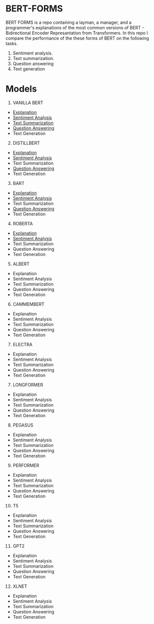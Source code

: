 # BERT-FORMS

BERT FORMS is a repo containing a layman, a manager, and a programmer's explanations of the most common versions of BERT - Bidirectional Encoder Represantation from Transformers.
In this repo I compare the performance of the these forms of BERT on the following tasks.

1. Sentiment analysis.
2. Text summarization. 
3. Question answering
4. Text generation

# Models
1. VANILLA BERT
- [Explanation](https://github.com/KevinLolochum/BERT-MODELS/blob/main/Vanilla_BERT.ipynb)
- [Sentiment Analysis](https://github.com/KevinLolochum/BERT-FORMS/blob/main/BERT_in_PyTorch.ipynb)
- [Text Summarization](https://github.com/KevinLolochum/BERT-MODELS/blob/main/BERT_Text_Summarization.ipynb)
- [Question Answering](https://github.com/KevinLolochum/BERT-MODELS/blob/main/BERT_Fine_tuned_for_Question_Answering.ipynb)
- Text Generation
2. DISTILLBERT
- [Explanation](https://github.com/KevinLolochum/BERT-MODELS/blob/main/DistilBERT.ipynb)
- [Sentiment Analysis](https://github.com/KevinLolochum/BERT-MODELS/blob/main/DistillBERT_For_Sentiment_Analysis_in_PyTorch.ipynb)
- Text Summarization
- [Question Answering](https://github.com/KevinLolochum/BERT-MODELS/blob/main/DistilBERT_Fine_tuned_for_Question_Answering.ipynb)
- Text Generation
3. BART
- [Explanation](https://github.com/KevinLolochum/BERT-MODELS/blob/main/BART_Explanation.ipynb)
- [Sentiment Analysis](https://github.com/KevinLolochum/BERT-MODELS/blob/main/BART_Fine_tuned_for_Sentiment_Analysis_PyTorch.ipynb)
- Text Summarization
- [Question Answering](https://github.com/KevinLolochum/BERT-MODELS/blob/main/BART_Fine_tuned_for_Question_Answering.ipynb)
- Text Generation
4. ROBERTA
- [Explanation](https://github.com/KevinLolochum/BERT-MODELS/blob/main/RoBERTa.ipynb)
- [Sentiment Analysis](https://github.com/KevinLolochum/BERT-MODELS/blob/main/RoBERTa_Fine_tuned_for_Sentiment_Analysis_PyTorch.ipynb)
- Text Summarization
- Question Answering
- Text Generation
5. ALBERT
- Explanation
- Sentiment Analysis
- Text Summarization
- Question Answering
- Text Generation
6. CAMMEMBERT
- Explanation
- Sentiment Analysis
- Text Summarization
- Question Answering
- Text Generation
7. ELECTRA
- Explanation
- Sentiment Analysis
- Text Summarization
- Question Answering
- Text Generation
7. LONGFORMER
- Explanation
- Sentiment Analysis
- Text Summarization
- Question Answering
- Text Generation
8. PEGASUS
- Explanation
- Sentiment Analysis
- Text Summarization
- Question Answering
- Text Generation
9. PERFORMER
- Explanation
- Sentiment Analysis
- Text Summarization
- Question Answering
- Text Generation
10. T5
- Explanation
- Sentiment Analysis
- Text Summarization
- Question Answering
- Text Generation
11. GPT2
- Explanation
- Sentiment Analysis
- Text Summarization
- Question Answering
- Text Generation
12. XLNET
- Explanation
- Sentiment Analysis
- Text Summarization
- Question Answering
- Text Generation
